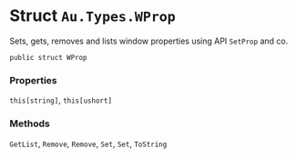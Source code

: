 # Struct `Au.Types.WProp`

Sets, gets, removes and lists window properties using API `SetProp` and co.

```
public struct WProp
```

### Properties

`this[string]`, `this[ushort]`

### Methods

`GetList`, `Remove`, `Remove`, `Set`, `Set`, `ToString`